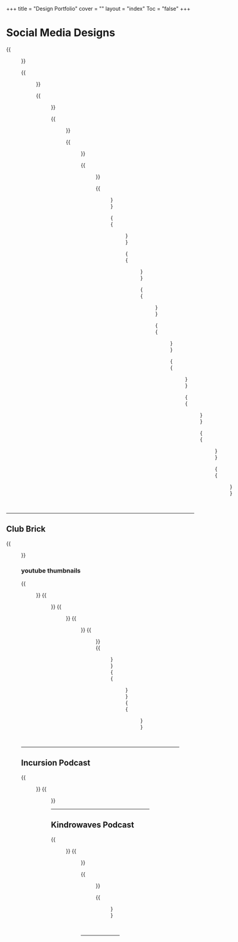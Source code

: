 +++
title = "Design Portfolio"
cover = ""
layout = "index"
Toc = "false"
+++

# Social Media Designs

<div id="columns">
{{<figure src="/img/designs/BroonTheBullyOpenForStud.jpg" 
 alt="broon-the-bully-open-for-stud"
 caption="Broon The Bully Open For Stud">}}

{{<figure src="/img/designs/ValorantEvent-Post.jpg" 
 alt="valorant-event-post"
 caption="Valorant Event ">}}

{{<figure src="/img/designs/SivaliFootballAwrudu-Post.jpg" 
 alt="sivali-football-awrudu-post"
 caption="Sivali Football Awrudu ">}}

{{<figure src="/img/designs/AccountingAvruduFestival-Post.jpg" 
 alt="accounting-avrudu-festival-post"
 caption="Accounting Avrudu Festival ">}}

{{<figure src="/img/designs/Tshirt-Post.jpg" 
 alt="tshirt-post"
 caption="Tshirt ">}}

{{<figure src="/img/designs/KoreanClassFlyer.jpg" 
 alt="korean-class-post"
 caption="Korean Class ">}}

{{<figure src="/img/designs/HydracastPodcastCover.jpg" 
 alt="hydracast-podcast-cover"
 caption="Hydracast Podcast Cover">}}

{{<figure src="/img/designs/Hydracast 2 PodcastCover.jpg" 
 alt="hydracast-podcast-cover"
 caption="Hydracast Podcast Cover">}}

{{<figure src="/img/designs/College-Reunion-Post.jpg" 
 alt="college-reunion-post"
 caption="College Reunion ">}}

{{<figure src="/img/designs/SivaliFootballAwrudu-Letter.jpg" 
 alt="sivali-football-awrudu-letter"
 caption="Sivali Football Awrudu Letter">}}

{{<figure src="/img/designs/pamisand-Facebook-Header.jpg" 
 alt="pamisand-facebook-header"
 caption="pamisand Facebook Header">}}
 
{{<figure src="/img/designs/pamisand-Logo.jpg" 
 alt="pamisand-logo"
 caption="pamisand Logo">}}
 
{{<figure src="/img/designs/College-Reunion-Ticket.jpg" 
 alt="college-reunion-ticket"
 caption="College Reunion Ticket">}}

{{<figure src="/img/designs/GameStoreMenu.jpg" 
 alt="game-store-menu"
 caption="Game Store Menu">}}

{{<figure src="/img/designs/Kindrox'sThoughts-PodcastCover.jpg" 
 alt="kindrox's-thoughts-podcast-cover"
 caption="Kindrox's Thoughts Podcast Cover">}}
</div>
<br><hr>


## Club Brick

{{<figure src="/img/designs/EpicCityBuildersYoutubeHeader.jpg" 
 alt="epic-city-builders-youtube-header"
 caption="Epic City Builders Youtube Header">}}

### youtube thumbnails

<div id="columns">
{{<figure src="/img/designs/1Thumbnail.jpg" 
 alt="thumbnail"
 >}}
{{<figure src="/img/designs/2Thumbnail.jpg" 
 alt="thumbnail"
 >}}
{{<figure src="/img/designs/3Thumbnail.jpg" 
 alt="thumbnail"
 >}}
{{<figure src="/img/designs/4Thumbnail.jpg" 
 alt="thumbnail"
 >}}
{{<figure src="/img/designs/5Thumbnail.jpg" 
 alt="thumbnail"
 >}}
{{<figure src="/img/designs/6Thumbnail.jpg" 
 alt="thumbnail"
 >}}
{{<figure src="/img/designs/7Thumbnail.jpg" 
 alt="thumbnail"
 >}}
{{<figure src="/img/designs/8Thumbnail.jpg" 
 alt="thumbnail"
 >}}
</div>
<br><hr>


## Incursion Podcast
{{<figure src="/img/designs/IncurisonPodcast-Facebook Cover.jpg" 
 alt="incurison-podcast-facebook-cover"
 caption="Incurison Facebook Cover">}}
{{<figure src="/img/designs/IncursionPodcast-PodcastCover.jpg" 
 alt="incursion-podcast-podcast-cover"
 caption="Incursion Podcast Cover">}}
<br><hr>


## Kindrowaves Podcast

{{<figure src="/img/designs/KindroWaves-Desktop-Wallpaper.jpg" 
 alt="kindro-waves-desktop-wallpaper"
 caption="Kindro Waves Desktop Wallpaper">}}
{{<figure src="/img/designs/KindroWaves-Facebook-Cover.jpg" 
 alt="kindro-waves-facebook-cover"
 caption="Kindro Waves Facebook Cover">}}
<div id="columns">
{{<figure src="/img/designs/KindroWaves-PodcastCover.jpg" 
 alt="kindro-waves-podcast-cover"
 caption="Kindro Waves Podcast Cover">}}

{{<figure src="/img/designs/kindroxWaves-NewEpisode-PostTemplate.jpg" 
 alt="kindrox-waves-new-episode-post-template"
 caption="kindrox Waves New Episode Post Template">}}
</div>
<br><hr>